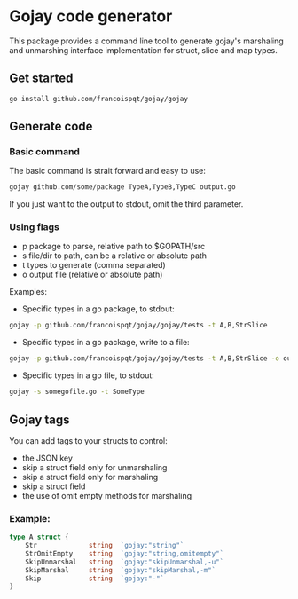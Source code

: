# Gojay code generator

This package provides a command line tool to generate gojay's marshaling and unmarshing interface implementation for struct, slice and map types. 

## Get started

```sh
go install github.com/francoispqt/gojay/gojay
```

## Generate code 

### Basic command

The basic command is strait forward and easy to use:
```sh
gojay github.com/some/package TypeA,TypeB,TypeC output.go 
```
If you just want to the output to stdout, omit the third parameter. 

### Using flags

- p package to parse, relative path to $GOPATH/src
- s file/dir to path, can be a relative or absolute path
- t types to generate (comma separated)
- o output file (relative or absolute path)

Examples: 
- Specific types in a go package, to stdout:
```sh
gojay -p github.com/francoispqt/gojay/gojay/tests -t A,B,StrSlice 
```

- Specific types in a go package, write to a file:
```sh
gojay -p github.com/francoispqt/gojay/gojay/tests -t A,B,StrSlice -o output.go
```

- Specific types in a go file, to stdout: 
```sh
gojay -s somegofile.go -t SomeType
```


## Gojay tags

You can add tags to your structs to control:
- the JSON key
- skip a struct field only for unmarshaling
- skip a struct field only for marshaling
- skip a struct field
- the use of omit empty methods for marshaling

### Example: 
```go
type A struct {
    Str             string  `gojay:"string"`
    StrOmitEmpty    string  `gojay:"string,omitempty"`
    SkipUnmarshal   string  `gojay:"skipUnmarshal,-u"`
    SkipMarshal     string  `gojay:"skipMarshal,-m"`
    Skip            string  `gojay:"-"`
}
```
